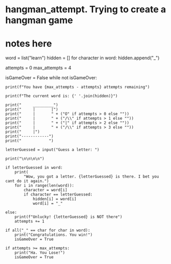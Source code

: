 # hangman_attempt. Trying to create a hangman game

# notes here
word = list("learn")
hidden = []
for character in word:
    hidden.append("_")

attempts = 0
max_attempts = 4


isGameOver = False
while not isGameOver:

    print(f"You have {max_attempts - attempts} attempts remaining")

    print(f"The current word is: {' '.join(hidden)}")

    print("     _________")
    print("     |       |")
    print("     |       " + ("O" if attempts > 0 else ""))
    print("     |       " + ("/\\" if attempts > 1 else ""))
    print("     |       " + ("|" if attempts > 2 else ""))
    print("     |       " + ("/\\" if attempts > 3 else ""))
    print("     |")
    print("------------")
    print("            ")

    letterGuessed = input("Guess a letter: ")

    print("\n\n\n\n")

    if letterGuessed in word:
        print(
            "Wow, you got a letter. {letterGuessed} is there. I bet you cant do it again.")
        for i in range(len(word)):
            character = word[i]
            if character == letterGuessed:
                hidden[i] = word[i]
                word[i] = "_"

    else:
        print(f"Unlucky! {letterGuessed} is NOT there")
        attempts += 1

    if all("_" == char for char in word):
        print("Congratulations. You win!")
        isGameOver = True

    if attempts >= max_attempts:
        print("Ha. You Lose!")
        isGameOver = True
